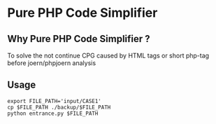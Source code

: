 # Pure PHP Code Simplifier

## Why Pure PHP Code Simplifier ?

To solve the not continue CPG caused by HTML tags or short php-tag before joern/phpjoern analysis

## Usage 

```shell script
export FILE_PATH='input/CASE1'
cp $FILE_PATH ./backup/$FILE_PATH
python entrance.py $FILE_PATH
```
